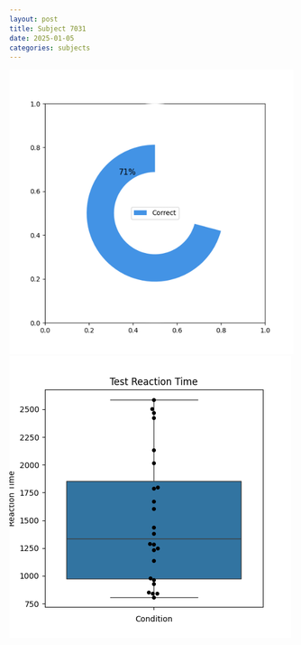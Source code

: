 ```yaml
---
layout: post
title: Subject 7031
date: 2025-01-05
categories: subjects
---
```


![](data/7031/run-18/7031_FN_acc_test.png)
![](data/7031/run-18/7031_FN_rt.png)
